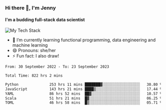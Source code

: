 ### Hi there 👋, I'm Jenny
#### I'm a budding full-stack data scientist

![My Tech Stack](https://github-readme-tech-stack.vercel.app/api/cards?fontFamily=Roboto+&lineCount=2&titleAlign=center&align=center&theme=catppuccin_mocha&line1=python%2Cpython%2C3776AB%3Bscala%2Cscala%2CDC322F%3Bdatabricks%2Cdatabricks%2CFF3621%3Bdocker%2Cdocker%2C2496ED%3B&line2=amazonaws%2Caws%2C232F3E%3Bdatabricks%2CFF3621%3Bpytorch%2Cpytorch%2CEE4C2C%3Bmlflow%2Cmlflow%2C0194E2%3B)


- 🌱 I’m currently learning functional programming, data engineering and machine learning
- 😄 Pronouns: she/her 
- ⚡ Fun fact: I also draw! 

<!--START_SECTION:waka-->

```txt
From: 30 September 2022 - To: 23 September 2023

Total Time: 822 hrs 2 mins

Python              253 hrs 11 mins ███████▓░░░░░░░░░░░░░░░░░   30.80 %
JavaScript          143 hrs 21 mins ████▒░░░░░░░░░░░░░░░░░░░░   17.44 %
YAML                86 hrs 52 mins  ██▓░░░░░░░░░░░░░░░░░░░░░░   10.57 %
Scala               51 hrs 21 mins  █▓░░░░░░░░░░░░░░░░░░░░░░░   06.25 %
TOML                46 hrs 58 mins  █▒░░░░░░░░░░░░░░░░░░░░░░░   05.71 %
```

<!--END_SECTION:waka-->
